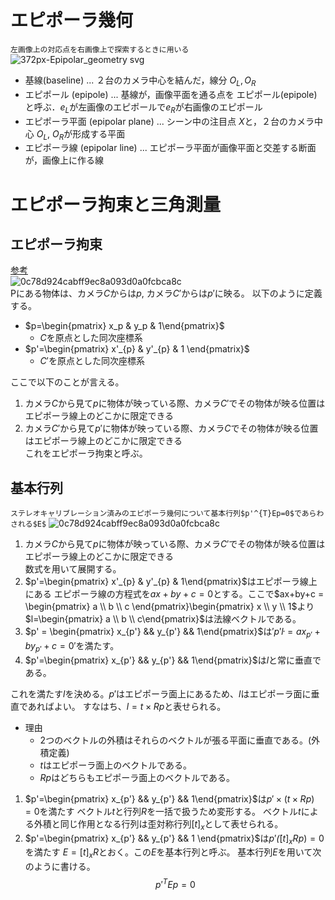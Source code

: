 <!--
 FileName:      epipolar
 Author:        8ucchiman
 CreatedDate:   2023-05-24 16:58:33
 LastModified:  2023-01-25 10:56:12 +0900
 Reference:     https://cvml-expertguide.net/terms/epipolar-geometry/
 Description:   ---
-->


# エピポーラ幾何
`左画像上の対応点を右画像上で探索するときに用いる `
![372px-Epipolar_geometry svg](https://github.com/Bucchiman/readme/assets/52972710/fff759fa-ba6b-46d7-82f6-a05080ddead5)

- 基線(baseline) ... ２台のカメラ中心を結んだ，線分 $O_{L}, O_{R}$ <br />
- エピポール (epipole) ... 基線が，画像平面を通る点を エピポール(epipole) と呼ぶ．$e_{L}$が左画像のエピポールで$e_{R}$が右画像のエピポール <br />
- エピポーラ平面 (epipolar plane) ... シーン中の注目点 $X$と，２台のカメラ中心 $O_{L}$, $O_{R}$が形成する平面 <br />
- エピポーラ線 (epipolar line) ... エピポーラ平面が画像平面と交差する断面が，画像上に作る線 

# エピポーラ拘束と三角測量
## エピポーラ拘束
[参考](https://qiita.com/Thought_Nibbler/items/9cb7c2637000eecc1a30) <br />
![0c78d924cabff9ec8a093d0a0fcbca8c](https://github.com/Bucchiman/readme/assets/52972710/c92f6908-a4ff-46d4-864f-aaa4c163ef2c) <br />
Pにある物体は、カメラ$C$からは$p$, カメラ$C'$からは$p'$に映る。
以下のように定義する。
- $`p=\begin{pmatrix} x_p & y_p & 1\end{pmatrix}`$
    - $`C`$を原点とした同次座標系
- $`p'=\begin{pmatrix} x'_{p} & y'_{p} & 1 \end{pmatrix}`$
    - $`C'`$を原点とした同次座標系

ここで以下のことが言える。
1. カメラ$`C`$から見て$`p`$に物体が映っている際、カメラ$`C'`$でその物体が映る位置はエピポーラ線上のどこかに限定できる
2. カメラ$`C'`$から見て$`p'`$に物体が映っている際、カメラ$`C`$でその物体が映る位置はエピポーラ線上のどこかに限定できる<br />
これをエピポーラ拘束と呼ぶ。

## 基本行列
`ステレオキャリブレーション済みのエピポーラ幾何について基本行列$p'^{T}Ep=0$であらわされる$E$`
![0c78d924cabff9ec8a093d0a0fcbca8c](https://github.com/Bucchiman/readme/assets/52972710/c92f6908-a4ff-46d4-864f-aaa4c163ef2c) <br />
1. カメラ$`C`$から見て$`p`$に物体が映っている際、カメラ$`C'`$でその物体が映る位置はエピポーラ線上のどこかに限定できる<br />
数式を用いて展開する。<br />
1. $`p'=\begin{pmatrix} x'_{p} & y'_{p} & 1\end{pmatrix}`$はエピポーラ線上にある
エピポーラ線の方程式を$`ax+by+c = 0`$とする。ここで$`ax+by+c = \begin{pmatrix} a \\ b \\ c \end{pmatrix}\begin{pmatrix} x \\ y \\ 1`$より$`l=\begin{pmatrix} a \\ b \\ c\end{pmatrix}`$は法線ベクトルである。
1. $`p' = \begin{pmatrix} x_{p'} && y_{p'} && 1\end{pmatrix}`$は$'p'\dot l = ax_{p'}+by_{p'}+c=0'$を満たす。
1. $`p'=\begin{pmatrix} x_{p'} && y_{p'} && 1\end{pmatrix}`$は$`l`$と常に垂直である。<br />

これを満たす$`l`$を決める。$`p'`$はエピポーラ面上にあるため、$`l`$はエピポーラ面に垂直であればよい。
すなはち、$`l=t\times Rp`$と表せられる。
- 理由
   - 2つのベクトルの外積はそれらのベクトルが張る平面に垂直である。(外積定義)
   - $`t`$はエピポーラ面上のベクトルである。
   - $`Rp`$はどちらもエピポーラ面上のベクトルである。<br />
1. $`p'=\begin{pmatrix} x_{p'} && y_{p'} && 1\end{pmatrix}`$は$`p'\times(t\times Rp) = 0`$を満たす
ベクトル$`t`$と行列$`R`$を一括で扱うため変形する。
ベクトル$`t`$による外積と同じ作用となる行列は歪対称行列$`[t]_{x}`$として表せられる。
1. $`p'=\begin{pmatrix} x_{p'} && y_{p'} && 1 \end{pmatrix}`$は$`p'\dot ([t]_{x}Rp) = 0`$を満たす
$`E=[t]_{x}R`$とおく。この$`E`$を基本行列と呼ぶ。
基本行列$`E`$を用いて次のように書ける。
$$p'^{T}Ep = 0$$
